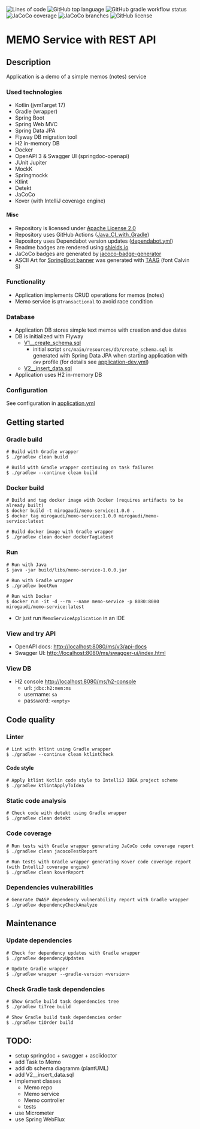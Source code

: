 ![Lines of code](https://img.shields.io/tokei/lines/github/mirogaudi/memo-service)
![GitHub top language](https://img.shields.io/github/languages/top/mirogaudi/memo-service)
![GitHub gradle workflow status](https://img.shields.io/github/workflow/status/mirogaudi/memo-service/Java_CI_with_Gradle)
![JaCoCo coverage](https://img.shields.io/endpoint?url=https://raw.githubusercontent.com/mirogaudi/memo-service/main/.github/badges/jacoco.json)
![JaCoCo branches](https://img.shields.io/endpoint?url=https://raw.githubusercontent.com/mirogaudi/memo-service/main/.github/badges/branches.json)
![GitHub license](https://img.shields.io/github/license/mirogaudi/memo-service)

# MEMO Service with REST API

## Description

Application is a demo of a simple memos (notes) service

### Used technologies

- Kotlin (jvmTarget 17)
- Gradle (wrapper)
- Spring Boot
- Spring Web MVC
- Spring Data JPA
- Flyway DB migration tool
- H2 in-memory DB
- Docker
- OpenAPI 3 & Swagger UI (springdoc-openapi)
- JUnit Jupiter
- MockK
- Springmockk
- Ktlint
- Detekt
- JaCoCo
- Kover (with IntelliJ coverage engine)

#### Misc

- Repository is licensed under [Apache License 2.0](https://www.apache.org/licenses/LICENSE-2.0.html)
- Repository uses GitHub Actions ([Java_CI_with_Gradle](.github/workflows/gradle.yml))
- Repository uses Dependabot version updates ([dependabot.yml](.github/dependabot.yml))
- Readme badges are rendered using [shields.io](https://github.com/badges/shields)
- JaCoCo badges are generated by [jacoco-badge-generator](https://github.com/cicirello/jacoco-badge-generator)
- ASCII Art for [SpringBoot banner](src/main/resources/banner.txt) was generated
  with [TAAG](http://patorjk.com/software/taag/) (font Calvin S)

### Functionality

- Application implements CRUD operations for memos (notes)
- Memo service is `@Transactional` to avoid race condition

### Database

- Application DB stores simple text memos with creation and due dates
- DB is initialized with Flyway
    - [V1__create_schema.sql](src/main/resources/db/migration/V1__create_schema.sql)
        - initial script `src/main/resources/db/create_schema.sql` is generated with Spring Data JPA when starting
          application with `dev` profile (for details see [application-dev.yml](src/main/resources/application-dev.yml))
    - [V2__insert_data.sql](src/main/resources/db/migration/V2__insert_data.sql)
- Application uses H2 in-memory DB

### Configuration

See configuration in [application.yml](src/main/resources/application.yml)

## Getting started

### Gradle build

```shell
# Build with Gradle wrapper
$ ./gradlew clean build

# Build with Gradle wrapper continuing on task failures
$ ./gradlew --continue clean build
``` 

### Docker build

```shell
# Build and tag docker image with Docker (requires artifacts to be already built)
$ docker build -t mirogaudi/memo-service:1.0.0 .
$ docker tag mirogaudi/memo-service:1.0.0 mirogaudi/memo-service:latest

# Build docker image with Gradle wrapper
$ ./gradlew clean docker dockerTagLatest
```

### Run

```shell
# Run with Java
$ java -jar build/libs/memo-service-1.0.0.jar

# Run with Gradle wrapper
$ ./gradlew bootRun
  
# Run with Docker
$ docker run -it -d --rm --name memo-service -p 8080:8080 mirogaudi/memo-service:latest
```

- Or just run `MemoServiceApplication` in an IDE

### View and try API

- OpenAPI docs: [http://localhost:8080/ms/v3/api-docs](http://localhost:8080/ms/v3/api-docs)
- Swagger UI: [http://localhost:8080/ms/swagger-ui/index.html](http://localhost:8080/ms/swagger-ui/index.html)

### View DB

- H2 console [http://localhost:8080/ms/h2-console](http://localhost:8080/ms/h2-console)
    - url: `jdbc:h2:mem:ms`
    - username: `sa`
    - password: `<empty>`

## Code quality

### Linter

```shell
# Lint with ktlint using Gradle wrapper
$ ./gradlew --continue clean ktlintCheck
```

#### Code style

```shell
# Apply ktlint Kotlin code style to IntelliJ IDEA project scheme 
$ ./gradlew ktlintApplyToIdea
```

### Static code analysis

```shell
# Check code with detekt using Gradle wrapper
$ ./gradlew clean detekt

```

### Code coverage

```shell
# Run tests with Gradle wrapper generating JaCoCo code coverage report 
$ ./gradlew clean jacocoTestReport

# Run tests with Gradle wrapper generating Kover code coverage report (with IntelliJ coverage engine)
$ ./gradlew clean koverReport

```

### Dependencies vulnerabilities

```shell
# Generate OWASP dependency vulnerability report with Gradle wrapper
$ ./gradlew dependencyCheckAnalyze
```

## Maintenance

### Update dependencies

```shell
# Check for dependency updates with Gradle wrapper
$ ./gradlew dependencyUpdates

# Update Gradle wrapper
$ ./gradlew wrapper --gradle-version <version>
```

### Check Gradle task dependencies

```shell
# Show Gradle build task dependencies tree
$ ./gradlew tiTree build

# Show Gradle build task dependencies order 
$ ./gradlew tiOrder build
```

## TODO:

- setup springdoc + swagger + asciidoctor
- add Task to Memo
- add db schema diagramm (plantUML)
- add V2__insert_data.sql
- implement classes
    - Memo repo
    - Memo service
    - Memo controller
    - tests
- use Micrometer
- use Spring WebFlux
